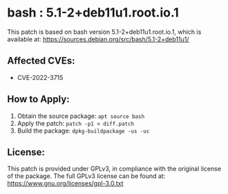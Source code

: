 # bash : 5.1-2+deb11u1.root.io.1

This patch is based on bash version 5.1-2+deb11u1.root.io.1, which is available at:
https://sources.debian.org/src/bash/5.1-2+deb11u1/

## Affected CVEs:
- CVE-2022-3715

## How to Apply:
1. Obtain the source package: `apt source bash`
2. Apply the patch: `patch -p1 < diff.patch`
3. Build the package: `dpkg-buildpackage -us -uc`

## License:
This patch is provided under GPLv3, in compliance with the original license of the package.
The full GPLv3 license can be found at: https://www.gnu.org/licenses/gpl-3.0.txt
